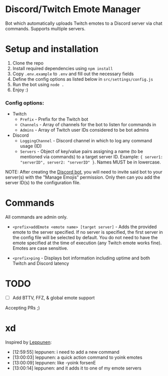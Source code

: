# Discord/Twitch Emote Manager

Bot which automatically uploads Twitch emotes to a Discord server via chat commands.
Supports multiple servers.

# Setup and installation

1. Clone the repo
2. Install required dependencies using `npm install`
3. Copy `.env.example` to `.env` and fill out the necessary fields
4. Define the config options as listed below in `src/settings/config.js`
5. Run the bot using `node .`
6. Enjoy :)

### Config options:

-   Twitch
    -   `Prefix` - Prefix for the Twitch bot
    -   `Channels` - Array of channels for the bot to listen for commands in
    -   `Admins` - Array of Twitch user IDs considered to be bot admins
-   Discord
    -   `LoggingChannel` - Discord channel in which to log any command usage (ID)
    -   `Servers` - Object of key/value pairs assigning a name (to be mentioned via commands) to a target server ID. Example: `{ server1: "serverID", server2: "serverID" }`. Names MUST be in lowercase.

NOTE: After creating the [Discord bot](https://discordapp.com/developers/applications), you will need to invite said bot to your server(s) with the "Manage Emojis" permission. Only then can you add the server ID(s) to the configuration file.

# Commands

All commands are admin only.

-   `<prefix>addEmote <emote name> [target server]` - Adds the provided emote to the server specified. If no server is specified, the first server in the config file will be selected by default. You do not need to have the emote specified at the time of execution (any Twitch emote works fine). Emotes are case sensitive.

-   `<prefix>ping` - Displays bot information including uptime and both Twitch and Discord latency

# TODO

-   [ ] Add BTTV, FFZ, & global emote support

Accepting PRs ;)

# xd

Inspired by [Leppunen](https://twitch.tv/Leppunen):

-   [12:59:55] leppunen: i need to add a new command
-   [13:00:03] leppunen: a quick action command to yoink emotes
-   [13:00:09] leppunen: like -yoink forsenE
-   [13:00:14] leppunen: and it adds it to one of my emote servers
